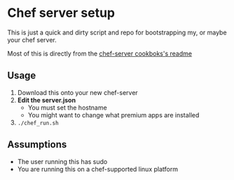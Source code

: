 # Chef server setup

This is just a quick and dirty script and repo for bootstrapping my, or maybe your chef server.

Most of this is directly from the [chef-server cookboks's readme](https://github.com/chef-cookbooks/chef-server)

## Usage
1. Download this onto your new chef-server
2. **Edit the server.json**
    - You must set the hostname
    - You might want to change what premium apps are installed
3. `./chef_run.sh`

## Assumptions
* The user running this has sudo
* You are running this on a chef-supported linux platform
